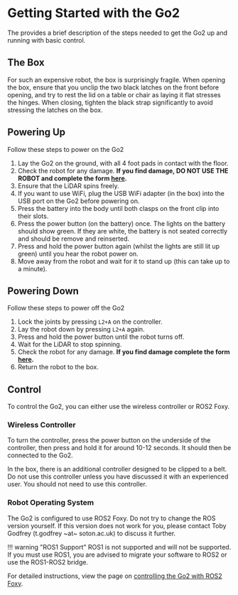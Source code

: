 # Getting Started with the Go2

The provides a brief description of the steps needed to get the Go2 up and running with basic control.

## The Box

For such an expensive robot, the box is surprisingly fragile. When opening the box, ensure that you unclip the two black latches on the front before opening, and try to rest the lid on a table or chair as laying it flat stresses the hinges. When closing, tighten the black strap significantly to avoid stressing the latches on the box.

## Powering Up

Follow these steps to power on the Go2

1. Lay the Go2 on the ground, with all 4 foot pads in contact with the floor.
2. Check the robot for any damage. **If you find damage, DO NOT USE THE ROBOT and complete the form [here](https://forms.office.com/e/gP7mZcBhfr).**
3. Ensure that the LiDAR spins freely.
4. If you want to use WiFi, plug the USB WiFi adapter (in the box) into the USB port on the Go2 before powering on.
5. Press the battery into the body until both clasps on the front clip into their slots.
6. Press the power button (on the battery) once. The lights on the battery should show green. If they are white, the battery is not seated correctly and should be remove and reinserted.
7. Press and hold the power button again (whilst the lights are still lit up green) until you hear the robot power on.
8. Move away from the robot and wait for it to stand up (this can take up to a minute).

## Powering Down

Follow these steps to power off the Go2

1. Lock the joints by pressing `L2+A` on the controller.
2. Lay the robot down by pressing `L2+A` again.
3. Press and hold the power button until the robot turns off.
4. Wait for the LiDAR to stop spinning.
5. Check the robot for any damage. **If you find damage complete the form [here](https://forms.office.com/e/gP7mZcBhfr).**
6. Return the robot to the box.

## Control

To control the Go2, you can either use the wireless controller or ROS2 Foxy.

### Wireless Controller

To turn the controller, press the power button on the underside of the controller, then press and hold it for around 10-12 seconds. It should then be connected to the Go2.

In the box, there is an additional controller designed to be clipped to a belt. Do not use this controller unless you have discussed it with an experienced user. You should not need to use this controller.

### Robot Operating System

The Go2 is configured to use ROS2 Foxy. Do not try to change the ROS version yourself. If this version does not work for you, please contact Toby Godfrey (t.godfrey ~at~ soton.ac.uk) to discuss it further.

!!! warning "ROS1 Support"
    ROS1 is not supported and will not be supported. If you must use ROS1, you are advised to migrate your software to ROS2 or use the ROS1-ROS2 bridge.

For detailed instructions, view the page on [controlling the Go2 with ROS2 Foxy](ros_control.md).
